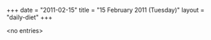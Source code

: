 +++
date = "2011-02-15"
title = "15 February 2011 (Tuesday)"
layout = "daily-diet"
+++

<p>&lt;no entries&gt;</p>